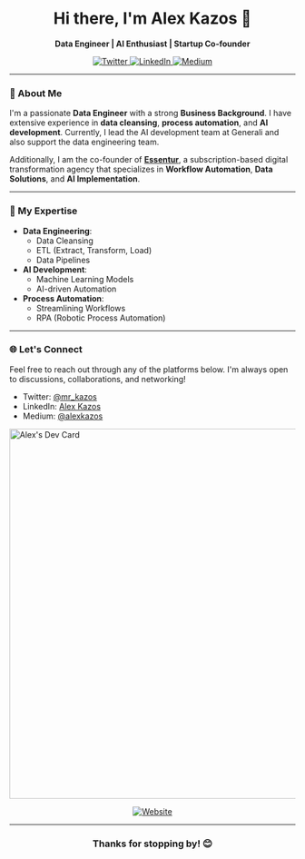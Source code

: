 <h1 align="center">Hi there, I'm Alex Kazos 👋</h1>

<p align="center">
  <strong>Data Engineer | AI Enthusiast | Startup Co-founder</strong>
</p>

<p align="center">
  <a href="https://twitter.com/mr_kazos">
    <img src="https://img.shields.io/twitter/follow/mr_kazos?style=social" alt="Twitter">
  </a>
  <a href="https://www.linkedin.com/in/alex-kazos/">
    <img src="https://img.shields.io/badge/LinkedIn-Connect-blue?style=social&logo=linkedin" alt="LinkedIn">
  </a>
  <a href="https://medium.com/@alexkazos">
    <img src="https://img.shields.io/badge/Medium-Read%20My%20Articles-black?style=social&logo=medium" alt="Medium">
  </a>
</p>

---

### 🚀 About Me

I'm a passionate **Data Engineer** with a strong **Business Background**. I have extensive experience in **data cleansing**, **process automation**, and **AI development**. Currently, I lead the AI development team at Generali and also support the data engineering team.

Additionally, I am the co-founder of [**Essentur**](https://www.essentur.com/), a subscription-based digital transformation agency that specializes in **Workflow Automation**, **Data Solutions**, and **AI Implementation**.

---

### 💼 My Expertise

- **Data Engineering**: 
  - Data Cleansing 
  - ETL (Extract, Transform, Load) 
  - Data Pipelines 
- **AI Development**: 
  - Machine Learning Models 
  - AI-driven Automation 
- **Process Automation**: 
  - Streamlining Workflows 
  - RPA (Robotic Process Automation) 

---

### 🌐 Let's Connect

Feel free to reach out through any of the platforms below. I'm always open to discussions, collaborations, and networking!

- Twitter: [@mr_kazos](https://twitter.com/mr_kazos)
- LinkedIn: [Alex Kazos](https://www.linkedin.com/in/alex-kazos/)
- Medium: [@alexkazos](https://medium.com/@alexkazos)

<a href="https://app.daily.dev/mr_kazos"><img src="https://api.daily.dev/devcards/v2/8Xp9t3NfnxfP8qxl3kKzg.png?type=wide&r=27b" width="652" alt="Alex's Dev Card"/></a>

<p align="center">
  <a href="https://www.essentur.com/">
    <img src="https://img.shields.io/badge/Website-Essentur.com-blueviolet?style=flat&logo=google-chrome" alt="Website">
  </a>
</p>

---

<h3 align="center">Thanks for stopping by! 😊</h3>
